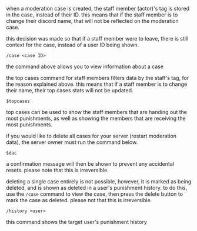 <script>
  import DocsTemplate from "$lib/components/docs/DocsTemplate.svelte"
  import DocsHeader from '$lib/components/docs/DocsHeader.svelte';
</script>

<DocsTemplate title='moderation cases' description="manage discord moderation cases: view case data, top staff stats, delete all cases, mark cases as deleted, and see user punishment history with simple commands" />

<DocsHeader header='h2' text="case data" />

when a moderation case is created, the staff member (actor)'s tag is stored in the case, instead of their ID. this means that
if the staff member is to change their discord name, that will not be reflected on the moderation case.

this decision was made so that if a staff member were to leave, there is still context for the case, instead of a user ID
being shown.

```
/case <case ID>
```

the command above allows you to view information about a case

<DocsHeader header='h2' text="cases stats" />

the top cases command for staff members filters data by the staff's tag, for the reason explained above. this means that if a
staff member is to change their name, their top cases stats will not be updated.

```
$topcases
```

top cases can be used to show the staff members that are handing out the most punishments, as well as showing the members
that are receiving the most punishments.

<DocsHeader header='h2' text="deleting all cases" />

if you would like to delete all cases for your server (restart moderation data), the server owner must run the command below.

```
$dac
```

a confirmation message will then be shown to prevent any accidental resets. please note that this is irreversible.

<DocsHeader header='h2' text="deleting a single case" />

deleting a single case entirely is not possible, however, it is marked as being deleted, and is shown as deleted in a user's
punishment history. to do this, use the `/case` command to view the case, then press the delete button to mark the case as
deleted. please not that this is irreversible.

<DocsHeader header='h2' text="punishment history" />

```
/history <user>
```

this command shows the target user's punishment history
